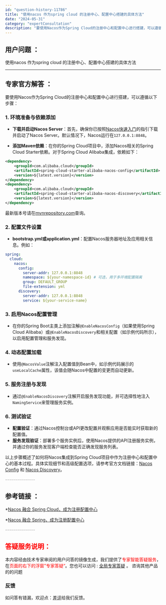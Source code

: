 ```yaml
---
id: "question-history-11786"
title: "使用nacos 作为spring cloud 的注册中心、配置中心搭建的具体方法"
date: "2024-05-31"
category: "expertConsultation"
description: "要使用Nacos作为Spring Cloud的注册中心和配置中心进行搭建，可以遵循以下步骤：### 1. 环境准备与依赖添加- **下载并启动Nacos Server**：首先，确保你已按照[Nacos快速入门](../quickstart/quick-start.md)的指引下载并启动了Nacos"
---
```


## 用户问题 ： 
 使用nacos 作为spring cloud 的注册中心、配置中心搭建的具体方法  

---------------
## 专家官方解答 ：

要使用Nacos作为Spring Cloud的注册中心和配置中心进行搭建，可以遵循以下步骤：

### 1. 环境准备与依赖添加

- **下载并启动Nacos Server**：首先，确保你已按照[Nacos快速入门](../quickstart/quick-start.md)的指引下载并启动了Nacos Server。默认情况下，Nacos运行在`127.0.0.1:8848`。

- **添加Maven依赖**：在你的Spring Cloud项目中，添加Nacos相关的Spring Cloud Starter依赖。对于Spring Cloud Alibaba集成，依赖如下：

```xml
<dependency>
    <groupId>com.alibaba.cloud</groupId>
    <artifactId>spring-cloud-starter-alibaba-nacos-config</artifactId>
    <version>${latest.version}</version>
</dependency>
<dependency>
    <groupId>com.alibaba.cloud</groupId>
    <artifactId>spring-cloud-starter-alibaba-nacos-discovery</artifactId>
    <version>${latest.version}</version>
</dependency>
```
最新版本号请在[mvnrepository.com](https://mvnrepository.com/artifact/com.alibaba.cloud/spring-cloud-starter-alibaba-nacos-config)查询。

### 2. 配置文件设置

- **bootstrap.yml或application.yml**：配置Nacos服务器地址及应用相关信息。例如：

```yaml
spring:
  cloud:
    nacos:
      config:
        server-addr: 127.0.0.1:8848
        namespace: ${your-namespace-id} # 可选，用于多环境配置隔离
        group: DEFAULT_GROUP
        file-extension: yml
      discovery:
        server-addr: 127.0.0.1:8848
        service: ${your-service-name}
```

### 3. 启用Nacos配置管理

- 在你的Spring Boot主类上添加注解`@EnableNacosConfig`（如果使用Spring Cloud Alibaba）或`@EnableNacosDiscovery`和相关配置（如示例代码所示），以启用配置管理和服务发现。

### 4. 动态配置加载

- 使用`@NacosValue`注解注入配置值到Bean中，如示例代码展示的`useLocalCache`属性，该值会随Nacos中配置的变更而自动更新。

### 5. 服务注册与发现

- 通过`@EnableNacosDiscovery`注解开启服务发现功能，并可选择性地注入`NamingService`来管理服务实例。

### 6. 测试验证

- **配置验证**：通过Nacos控制台或API更改配置并观察应用是否能实时获取新的配置值。
- **服务发现验证**：部署多个服务实例后，使用Nacos提供的API注册服务实例，并通过你的服务发现客户端检查能否正确发现服务列表。

以上步骤概述了如何将Nacos集成到Spring Cloud项目中作为注册中心和配置中心的基本过程。具体实现细节和高级配置选项，请参考官方文档链接：[Nacos Config](https://github.com/spring-cloud-incubator/spring-cloud-alibaba/wiki/Nacos-config) 和 [Nacos Discovery](https://github.com/spring-cloud-incubator/spring-cloud-alibaba/wiki/Nacos-discovery)。


<font color="#949494">---------------</font> 


## 参考链接 ：

*[Nacos 融合 Spring Cloud，成为注册配置中心](https://nacos.io/docs/latest/ecology/use-nacos-with-spring-cloud)
 
 *[Nacos 融合 Spring，成为注册配置中心](https://nacos.io/docs/latest/ecology/use-nacos-with-spring)


 <font color="#949494">---------------</font> 
 


## <font color="#FF0000">答疑服务说明：</font> 

本内容经由技术专家审阅的用户问答的镜像生成，我们提供了<font color="#FF0000">专家智能答疑服务</font>，在<font color="#FF0000">页面的右下的浮窗”专家答疑“</font>。您也可以访问 : [全局专家答疑](https://answer.opensource.alibaba.com/docs/intro) 。 咨询其他产品的的问题

### 反馈
如问答有错漏，欢迎点：[差评](https://ai.nacos.io/user/feedbackByEnhancerGradePOJOID?enhancerGradePOJOId=14855)给我们反馈。
